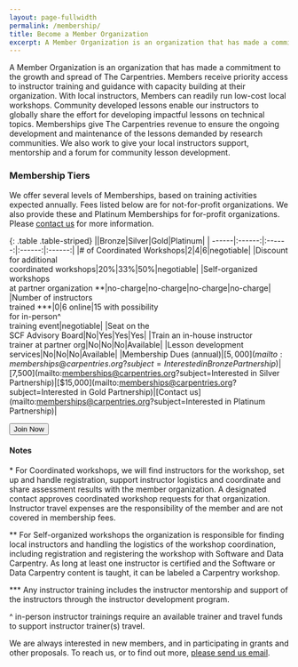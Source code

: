 ```yaml
---
layout: page-fullwidth
permalink: /membership/
title: Become a Member Organization
excerpt: A Member Organization is an organization that has made a commitment to the growth and spread of Software & Data Carpentry
---
```


A Member Organization is an organization that has made a commitment to the growth and spread of The Carpentries. Members receive priority access to instructor training and guidance with capacity building at their organization. With local instructors, Members can readily run low-cost local workshops. Community developed lessons enable our instructors to globally share the effort for developing impactful lessons on technical topics. Memberships give The Carpentries revenue to ensure the ongoing development and maintenance of the lessons demanded by research communities. We also work to give your local instructors support, mentorship and a forum for community lesson development.

### Membership Tiers

We offer several levels of Memberships, based on training activities expected annually. Fees listed below are for not-for-profit organizations. We also provide these and Platinum Memberships for for-profit organizations. Please [contact us](mailto:memberships@carpentries.org) for more information.

{: .table .table-striped}
||Bronze|Silver|Gold|Platinum|
| ------|:------:|:------:|:------:|:------:|
|# of Coordinated Workshops|2|4|6|negotiable|
|Discount for additional <br>coordinated workshops|20%|33%|50%|negotiable|
|Self-organized workshops<br> at partner organization **|no-charge|no-charge|no-charge|no-charge|
|Number of instructors <br>trained ***|0|6 online|15 with possibility <br>for in-person^<br>training event|negotiable|
|Seat on the <br>SCF Advisory Board|No|Yes|Yes|Yes|
|Train an in-house instructor <br>trainer at partner org|No|No|No|Available|
|Lesson development <br>services|No|No|No|Available|
|Membership Dues (annual)|[$5,000](mailto:memberships@carpentries.org?subject=Interested in Bronze Partnership)|[$7,500](mailto:memberships@carpentries.org?subject=Interested in Silver Partnership)|[$15,000](mailto:memberships@carpentries.org?subject=Interested in Gold Partnership)|[Contact us](mailto:memberships@carpentries.org?subject=Interested in Platinum Partnership)|

<a href="https://carpentries.typeform.com/to/Hmfe6L">
  <button class="btn">
    Join Now
  </button>
</a>


#### Notes

\* For Coordinated workshops, we will find instructors for the workshop, set up and handle registration, support instructor logistics and coordinate and share assessment results with the member organization. A designated contact approves coordinated workshop requests for that organization. Instructor travel expenses are the responsibility of the member and are not covered in membership fees.

\*\* For Self-organized workshops the organization is responsible for finding local instructors and handling the logistics of the workshop coordination, including registration and registering the workshop with Software and Data Carpentry. As long at least one instructor is certified and the Software or Data Carpentry content is taught, it can be labeled a Carpentry workshop.

\*\*\* Any instructor training includes the instructor mentorship and support of the instructors through the instructor development program.

^ in-person instructor trainings require an available trainer and travel funds to support instructor trainer(s) travel.

We are always interested in new members, and in participating in grants and other proposals. To reach us, or to
find out more, [please send us email](mailto:partnerships@software-carpentry.org).
